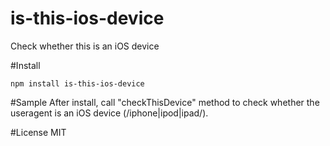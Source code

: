 # is-this-ios-device
Check whether this is an iOS device

#Install
```
npm install is-this-ios-device
```

#Sample
After install, call "checkThisDevice" method to check whether the useragent is an iOS device (/iphone|ipod|ipad/).

#License
MIT
